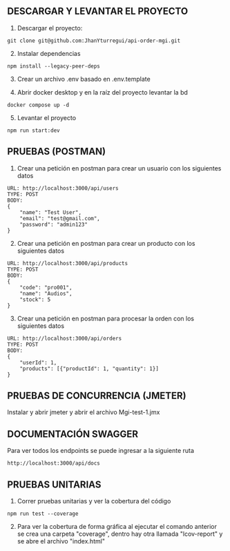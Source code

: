 ## DESCARGAR Y LEVANTAR EL PROYECTO

1. Descargar el proyecto:

```
git clone git@github.com:JhanYturregui/api-order-mgi.git
```

2. Instalar dependencias

```
npm install --legacy-peer-deps
```

3. Crear un archivo .env basado en .env.template

4. Abrir docker desktop y en la raíz del proyecto levantar la bd

```
docker compose up -d
```

5. Levantar el proyecto

```
npm run start:dev
```

## PRUEBAS (POSTMAN)

1. Crear una petición en postman para crear un usuario con los siguientes datos

```
URL: http://localhost:3000/api/users
TYPE: POST
BODY:
{
    "name": "Test User",
    "email": "test@gmail.com",
    "password": "admin123"
}
```

2. Crear una petición en postman para crear un producto con los siguientes datos

```
URL: http://localhost:3000/api/products
TYPE: POST
BODY:
{
    "code": "pro001",
    "name": "Audios",
    "stock": 5
}
```

3. Crear una petición en postman para procesar la orden con los siguientes datos

```
URL: http://localhost:3000/api/orders
TYPE: POST
BODY:
{
    "userId": 1,
    "products": [{"productId": 1, "quantity": 1}]
}
```

## PRUEBAS DE CONCURRENCIA (JMETER)

Instalar y abrir jmeter y abrir el archivo Mgi-test-1.jmx

## DOCUMENTACIÓN SWAGGER

Para ver todos los endpoints se puede ingresar a la siguiente ruta

```
http://localhost:3000/api/docs
```

## PRUEBAS UNITARIAS

1. Correr pruebas unitarias y ver la cobertura del código

```
npm run test --coverage
```

2. Para ver la cobertura de forma gráfica al ejecutar el comando anterior se crea una carpeta "coverage", dentro hay otra llamada "lcov-report" y se abre el archivo "index.html"

